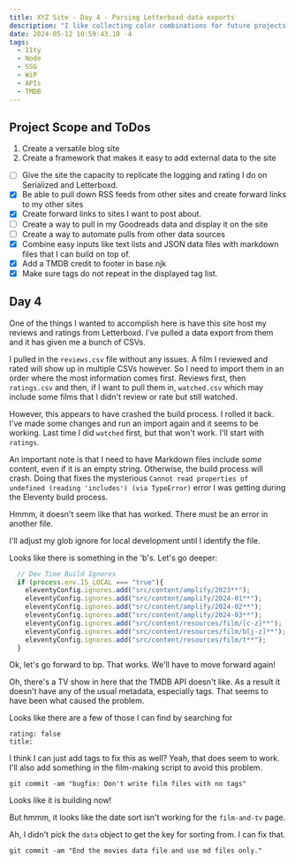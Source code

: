 ```yaml
---
title: XYZ Site - Day 4 - Parsing Letterboxd data exports
description: "I like collecting color combinations for future projects but I want to make sure they are a11y AAA contrasts for accessible readability."
date: 2024-05-12 10:59:43.10 -4
tags:
  - 11ty
  - Node
  - SSG
  - WiP
  - APIs
  - TMDB
---
```


## Project Scope and ToDos

1. Create a versatile blog site
2. Create a framework that makes it easy to add external data to the site

- [ ] Give the site the capacity to replicate the logging and rating I do on Serialized and Letterboxd.
- [x] Be able to pull down RSS feeds from other sites and create forward links to my other sites
- [x] Create forward links to sites I want to post about.
- [ ] Create a way to pull in my Goodreads data and display it on the site
- [ ] Create a way to automate pulls from other data sources
- [x] Combine easy inputs like text lists and JSON data files with markdown files that I can build on top of.
- [x] Add a TMDB credit to footer in base.njk
- [x] Make sure tags do not repeat in the displayed tag list.

## Day 4

One of the things I wanted to accomplish here is have this site host my reviews and ratings from Letterboxd. I've pulled a data export from them and it has given me a bunch of CSVs.

I pulled in the `reviews.csv` file without any issues. A film I reviewed and rated will show up in multiple CSVs however. So I need to import them in an order where the most information comes first. Reviews first, then `ratings.csv` and then, if I want to pull them in, `watched.csv` which may include some films that I didn't review or rate but still watched.

However, this appears to have crashed the build process. I rolled it back. I've made some changes and run an import again and it seems to be working. Last time I did `watched` first, but that won't work. I'll start with `ratings`.

An important note is that I need to have Markdown files include *some* content, even if it is an empty string. Otherwise, the build process will crash. Doing that fixes the mysterious `Cannot read properties of undefined (reading 'includes') (via TypeError)` error I was getting during the Eleventy build process.

Hmmm, it doesn't seem like that has worked. There must be an error in another file.

I'll adjust my glob ignore for local development until I identify the file.

Looks like there is something in the 'b's. Let's go deeper:

```js
  // Dev Time Build Ignores
  if (process.env.IS_LOCAL === "true"){
    eleventyConfig.ignores.add("src/content/amplify/2023**");
    eleventyConfig.ignores.add("src/content/amplify/2024-01**");
    eleventyConfig.ignores.add("src/content/amplify/2024-02**");
    eleventyConfig.ignores.add("src/content/amplify/2024-03**");
    eleventyConfig.ignores.add("src/content/resources/film/[c-z]**");
    eleventyConfig.ignores.add("src/content/resources/film/b[j-z]**");
    eleventyConfig.ignores.add("src/content/resources/film/t**");
  }
```

Ok, let's go forward to bp. That works. We'll have to move forward again!

Oh, there's a TV show in here that the TMDB API doesn't like. As a result it doesn't have any of the usual metadata, especially tags. That seems to have been what caused the problem.

Looks like there are a few of those I can find by searching for

```
rating: false
title:
```

I think I can just add tags to fix this as well? Yeah, that does seem to work. I'll also add something in the film-making script to avoid this problem.

`git commit -am "bugfix: Don't write film files with no tags"`

Looks like it is building now!

But hmmm, it looks like the date sort isn't working for the `film-and-tv` page.

Ah, I didn't pick the `data` object to get the key for sorting from. I can fix that.

`git commit -am "End the movies data file and use md files only."`
